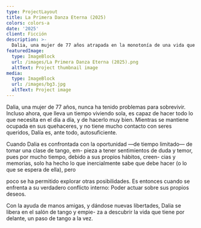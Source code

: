```yaml
---
type: ProjectLayout
title: La Primera Danza Eterna (2025)
colors: colors-a
date: '2025'
client: Ficción
description: >-
  Dalia, una mujer de 77 años atrapada en la monotonía de una vida que está cómoda viviendo, toma el riesgo de ir por primera vez a una clase de tango.
featuredImage:
  type: ImageBlock
  url: /images/La Primera Danza Eterna (2025).png
  altText: Project thumbnail image
media:
  type: ImageBlock
  url: /images/bg3.jpg
  altText: Project image
---
```


Dalia, una mujer de 77 años, nunca ha tenido problemas para sobrevivir. Incluso ahora, que lleva un tiempo
viviendo sola, es capaz de hacer todo lo que necesita en el día a día, y de hacerlo muy bien. Mientras se
mantiene ocupada en sus quehaceres, y no tiene mucho contacto con seres queridos, Dalía es, ante todo,
autosuficiente.

Cuando Dalia es confrontada con la oportunidad —de tiempo limitado— de tomar una clase de tango, em-
pieza a tener sentimientos de duda y temor, pues por mucho tiempo, debido a sus propios hábitos, creen-
cias y memorias, solo ha hecho lo que inercialmente sabe que debe hacer (o lo que se espera de ella), pero

poco se ha permitido explorar otras posibilidades. Es entonces cuando se enfrenta a su verdadero conflicto
interno: Poder actuar sobre sus propios deseos.

Con la ayuda de manos amigas, y dándose nuevas libertades, Dalia se libera en el salón de tango y empie-
za a descubrir la vida que tiene por delante, un paso de tango a la vez.

